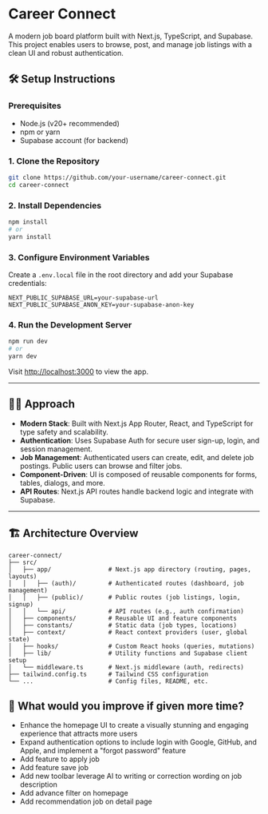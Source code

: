 # Career Connect

A modern job board platform built with Next.js, TypeScript, and Supabase. This project enables users to browse, post, and manage job listings with a clean UI and robust authentication.

## 🛠️ Setup Instructions

### Prerequisites

- Node.js (v20+ recommended)
- npm or yarn
- Supabase account (for backend)

### 1. Clone the Repository

```bash
git clone https://github.com/your-username/career-connect.git
cd career-connect
```

### 2. Install Dependencies

```bash
npm install
# or
yarn install
```

### 3. Configure Environment Variables

Create a `.env.local` file in the root directory and add your Supabase credentials:

```env
NEXT_PUBLIC_SUPABASE_URL=your-supabase-url
NEXT_PUBLIC_SUPABASE_ANON_KEY=your-supabase-anon-key
```

### 4. Run the Development Server

```bash
npm run dev
# or
yarn dev
```

Visit [http://localhost:3000](http://localhost:3000) to view the app.

---

## 🧑‍💻 Approach

- **Modern Stack**: Built with Next.js App Router, React, and TypeScript for type safety and scalability.
- **Authentication**: Uses Supabase Auth for secure user sign-up, login, and session management.
- **Job Management**: Authenticated users can create, edit, and delete job postings. Public users can browse and filter jobs.
- **Component-Driven**: UI is composed of reusable components for forms, tables, dialogs, and more.
- **API Routes**: Next.js API routes handle backend logic and integrate with Supabase.

---

## 🏗️ Architecture Overview

```
career-connect/
├── src/
│   ├── app/                # Next.js app directory (routing, pages, layouts)
│   │   ├── (auth)/         # Authenticated routes (dashboard, job management)
│   │   ├── (public)/       # Public routes (job listings, login, signup)
│   │   └── api/            # API routes (e.g., auth confirmation)
│   ├── components/         # Reusable UI and feature components
│   ├── constants/          # Static data (job types, locations)
│   ├── context/            # React context providers (user, global state)
│   ├── hooks/              # Custom React hooks (queries, mutations)
│   ├── lib/                # Utility functions and Supabase client setup
│   └── middleware.ts       # Next.js middleware (auth, redirects)
├── tailwind.config.ts      # Tailwind CSS configuration
└── ...                     # Config files, README, etc.
```

## 🙏 What would you improve if given more time?

- Enhance the homepage UI to create a visually stunning and engaging experience that attracts more users
- Expand authentication options to include login with Google, GitHub, and Apple, and implement a "forgot password" feature
- Add feature to apply job
- Add feature save job
- Add new toolbar leverage AI to writing or correction wording on job description
- Add advance filter on homepage
- Add recommendation job on detail page
